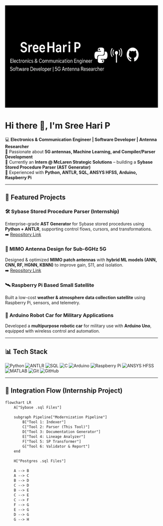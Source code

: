 <p align="center">
  <img src="banner.png" alt="Sree Hari P - Electronics & Communication Engineer | Software Developer | 5G Antenna Researcher" />
</p>

# Hi there 👋, I'm Sree Hari P  

💻 **Electronics & Communication Engineer | Software Developer | Antenna Researcher**  
🔹 Passionate about **5G antennas, Machine Learning, and Compiler/Parser Development**  
🔹 Currently an **Intern @ McLaren Strategic Solutions** – building a **Sybase Stored Procedure Parser (AST Generator)**  
🔹 Experienced with **Python, ANTLR, SQL, ANSYS HFSS, Arduino, Raspberry Pi**  

---

## 🚀 Featured Projects  

### 🛠️ Sybase Stored Procedure Parser (Internship)  
Enterprise-grade **AST Generator** for Sybase stored procedures using **Python + ANTLR**, supporting control flows, cursors, and transformations.  
➡️ [Repository Link](#)  

### 📡 MIMO Antenna Design for Sub-6GHz 5G  
Designed & optimized **MIMO patch antennas** with **hybrid ML models (ANN, CNN, RF, HGNN, KBNN)** to improve gain, S11, and isolation.  
➡️ [Repository Link](#)  

### 🛰️ Raspberry Pi Based Small Satellite  
Built a low-cost **weather & atmosphere data collection satellite** using Raspberry Pi, sensors, and telemetry.  

### 🤖 Arduino Robot Car for Military Applications  
Developed a **multipurpose robotic car** for military use with **Arduino Uno**, equipped with wireless control and automation.  

---

## 📊 Tech Stack  

![Python](https://img.shields.io/badge/Python-3776AB?logo=python&logoColor=white)
![ANTLR](https://img.shields.io/badge/ANTLR-DC322F?logo=java&logoColor=white)
![SQL](https://img.shields.io/badge/SQL-003B57?logo=database&logoColor=white)
![C](https://img.shields.io/badge/C-00599C?logo=c&logoColor=white)
![Arduino](https://img.shields.io/badge/Arduino-00979D?logo=arduino&logoColor=white)
![Raspberry Pi](https://img.shields.io/badge/Raspberry%20Pi-A22846?logo=raspberrypi&logoColor=white)
![ANSYS HFSS](https://img.shields.io/badge/ANSYS%20HFSS-FFB71B?logo=ansys&logoColor=black)
![MATLAB](https://img.shields.io/badge/MATLAB-FF8800?logo=mathworks&logoColor=white)
![Git](https://img.shields.io/badge/Git-F05032?logo=git&logoColor=white)
![GitHub](https://img.shields.io/badge/GitHub-181717?logo=github&logoColor=white)

---

## 🔄 Integration Flow (Internship Project)  

```mermaid
flowchart LR
    A["Sybase .sql Files"]

    subgraph Pipeline["Modernization Pipeline"]
        B["Tool 1: Indexer"]
        C["Tool 2: Parser (This Tool)"]
        D["Tool 3: Documentation Generator"]
        E["Tool 4: Lineage Analyzer"]
        F["Tool 5: SP Transformer"]
        G["Tool 6: Validator & Report"]
    end

    H["Postgres .sql Files"]

    A --> B
    A --> C
    B --> D
    C --> D
    B --> E
    C --> E
    C --> F
    F --> G
    E --> G
    D --> G
    G --> H
